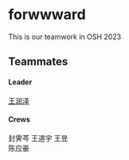 # forwwward
This is our teamwork in OSH 2023
## Teammates
#### Leader  

[王润泽](https://github.com//spark0685)
#### Crews  

封霁芩
王道宇
王昱  
陈应豪
